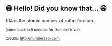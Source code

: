 ## 😄 Hello! Did you know that... 😄
104 is the atomic number of rutherfordium.

<sup>(come back in 5 minutes for the next trivia)</sup>


<sup>Credits: http://numbersapi.com</sup>
